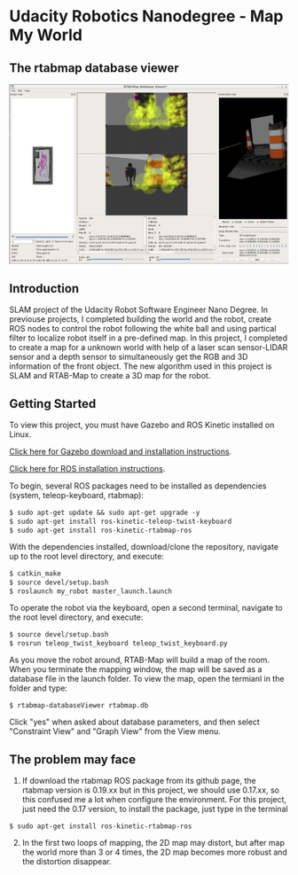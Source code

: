 # Udacity Robotics Nanodegree - Map My World

## The rtabmap database viewer
![](/images/rtabmapdatabaseViewer.png)

## Introduction

SLAM project of the Udacity Robot Software Engineer Nano Degree. In previouse projects, I completed building the world and the robot, create ROS nodes to control the robot following the white ball and using partical filter to localize robot itself in a pre-defined map. In this project, I completed to create a map for a unknown world with help of a laser scan sensor-LIDAR sensor and a depth sensor to simultaneously get the RGB and 3D information of the front object. The new algorithm used in this project is SLAM and RTAB-Map to create a 3D map for the robot.

## Getting Started
To view this project, you must have Gazebo and ROS Kinetic installed on Linux.

[Click here for Gazebo download and installation instructions](http://gazebosim.org).

[Click here for ROS installation instructions](http://wiki.ros.org/ROS/Installation).

To begin, several ROS packages need to be installed as dependencies (system, teleop-keyboard, rtabmap):

```
$ sudo apt-get update && sudo apt-get upgrade -y
$ sudo apt-get install ros-kinetic-teleop-twist-keyboard
$ sudo apt-get install ros-kinetic-rtabmap-ros
```

With the dependencies installed, download/clone the repository, navigate up to the root level directory, and execute:

```
$ catkin_make
$ source devel/setup.bash
$ roslaunch my_robot master_launch.launch
```

To operate the robot via the keyboard, open a second terminal, navigate to the root level directory, and execute:

```
$ source devel/setup.bash
$ rosrun teleop_twist_keyboard teleop_twist_keyboard.py
```

As you move the robot around, RTAB-Map will build a map of the room. When you terminate the mapping window, the map will be saved as a  database file in the launch folder. To view the map, open the termianl in the folder and type:

```
$ rtabmap-databaseViewer rtabmap.db
```

Click "yes" when asked about database parameters, and then select "Constraint View" and "Graph View" from the View menu.

## The problem may face

1. If download the rtabmap ROS package from its github page, the rtabmap version is 0.19.xx but in this project, we should use 0.17.xx, so this confused me a lot when configure the environment. For this project, just need the 0.17 version, to install the package, just type in the terminal
```
$ sudo apt-get install ros-kinetic-rtabmap-ros
```
2. In the first two loops of mapping, the 2D map may distort, but after map the world more than 3 or 4 times, the 2D map becomes more robust and the distortion disappear. 
